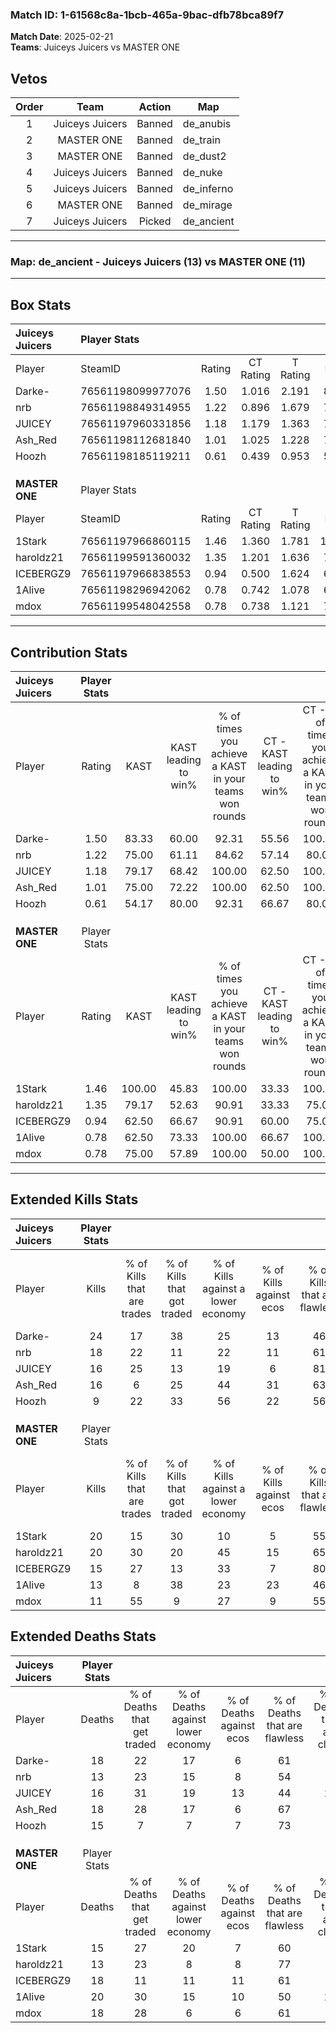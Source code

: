 ### Match ID: 1-61568c8a-1bcb-465a-9bac-dfb78bca89f7  
**Match Date**: 2025-02-21  
**Teams**: Juiceys Juicers vs MASTER ONE  

## Vetos  

| Order | Team | Action | Map |
| :---: | :--: | :----: | --- |
| 1 | Juiceys Juicers | Banned | de_anubis |
| 2 | MASTER ONE | Banned | de_train |
| 3 | MASTER ONE | Banned | de_dust2 |
| 4 | Juiceys Juicers | Banned | de_nuke |
| 5 | Juiceys Juicers | Banned | de_inferno |
| 6 | MASTER ONE | Banned | de_mirage |
| 7 | Juiceys Juicers | Picked | de_ancient |

---  

### **Map**: de_ancient - Juiceys Juicers (13) vs MASTER ONE (11)  
---  

## Box Stats  

| **Juiceys Juicers** | Player Stats      |        |           |          |        |       |       |         |        |      |     |
| :- | :- | :-: | :-: | :-: | :-: | :-: | :-: | :-: | :-: | :-: | :-: |
| Player              | SteamID           | Rating | CT Rating | T Rating |  KAST  |  ADR  | Kills | Assists | Deaths | K/D  | HS% |
| Darke-              | 76561198099977076 |  1.50  |   1.016   |  2.191   | 83.33  | 107.1 |  24   |    6    |   18   | 1.33 | 45  |
| nrb                 | 76561198849314955 |  1.22  |   0.896   |  1.679   | 75.00  | 74.9  |  18   |    3    |   13   | 1.38 | 55  |
| JUICEY              | 76561197960331856 |  1.18  |   1.179   |  1.363   | 79.17  | 87.4  |  16   |   10    |   16   | 1.00 | 37  |
| Ash_Red             | 76561198112681840 |  1.01  |   1.025   |  1.228   | 75.00  | 69.2  |  16   |    1    |   18   | 0.89 | 37  |
| Hoozh               | 76561198185119211 |  0.61  |   0.439   |  0.953   | 54.17  | 46.4  |   9   |    4    |   15   | 0.60 | 66  |
|                     |                   |        |           |          |        |       |       |         |        |      |     |
|                     |                   |        |           |          |        |       |       |         |        |      |     |
|                     |                   |        |           |          |        |       |       |         |        |      |     |
| **MASTER ONE**      | Player Stats      |        |           |          |        |       |       |         |        |      |     |
| Player              | SteamID           | Rating | CT Rating | T Rating |  KAST  |  ADR  | Kills | Assists | Deaths | K/D  | HS% |
| 1Stark              | 76561197966860115 |  1.46  |   1.360   |  1.781   | 100.00 | 81.2  |  20   |    6    |   15   | 1.33 | 50  |
| haroldz21           | 76561199591360032 |  1.35  |   1.201   |  1.636   | 79.17  | 84.3  |  20   |    2    |   13   | 1.54 | 50  |
| ICEBERGZ9           | 76561197966838553 |  0.94  |   0.500   |  1.624   | 62.50  | 81.9  |  15   |    5    |   18   | 0.83 | 46  |
| 1Alive              | 76561198296942062 |  0.78  |   0.742   |  1.078   | 62.50  | 65.7  |  13   |    6    |   20   | 0.65 | 53  |
| mdox                | 76561199548042558 |  0.78  |   0.738   |  1.121   | 75.00  | 49.4  |  11   |    4    |   18   | 0.61 | 72  |
---  

## Contribution Stats  

| **Juiceys Juicers** | Player Stats |        |                      |                                                        |                           |                                                             |                          |                                                            |
| :- | :-: | :-: | :-: | :-: | :-: | :-: | :-: | :-: |
| Player              |    Rating    |  KAST  | KAST leading to win% | % of times you achieve a KAST in your teams won rounds | CT - KAST leading to win% | CT - % of times you achieve a KAST in your teams won rounds | T - KAST leading to win% | T - % of times you achieve a KAST in your teams won rounds |
| Darke-              |     1.50     | 83.33  |        60.00         |                         92.31                          |           55.56           |                           100.00                            |          63.64           |                           87.50                            |
| nrb                 |     1.22     | 75.00  |        61.11         |                         84.62                          |           57.14           |                            80.00                            |          63.64           |                           87.50                            |
| JUICEY              |     1.18     | 79.17  |        68.42         |                         100.00                         |           62.50           |                           100.00                            |          72.73           |                           100.00                           |
| Ash_Red             |     1.01     | 75.00  |        72.22         |                         100.00                         |           62.50           |                           100.00                            |          80.00           |                           100.00                           |
| Hoozh               |     0.61     | 54.17  |        80.00         |                         92.31                          |           66.67           |                            80.00                            |          88.89           |                           100.00                           |
|                     |              |        |                      |                                                        |                           |                                                             |                          |                                                            |
|                     |              |        |                      |                                                        |                           |                                                             |                          |                                                            |
|                     |              |        |                      |                                                        |                           |                                                             |                          |                                                            |
| **MASTER ONE**      | Player Stats |        |                      |                                                        |                           |                                                             |                          |                                                            |
| Player              |    Rating    |  KAST  | KAST leading to win% | % of times you achieve a KAST in your teams won rounds | CT - KAST leading to win% | CT - % of times you achieve a KAST in your teams won rounds | T - KAST leading to win% | T - % of times you achieve a KAST in your teams won rounds |
| 1Stark              |     1.46     | 100.00 |        45.83         |                         100.00                         |           33.33           |                           100.00                            |          58.33           |                           100.00                           |
| haroldz21           |     1.35     | 79.17  |        52.63         |                         90.91                          |           33.33           |                            75.00                            |          70.00           |                           100.00                           |
| ICEBERGZ9           |     0.94     | 62.50  |        66.67         |                         90.91                          |           60.00           |                            75.00                            |          70.00           |                           100.00                           |
| 1Alive              |     0.78     | 62.50  |        73.33         |                         100.00                         |           66.67           |                           100.00                            |          77.78           |                           100.00                           |
| mdox                |     0.78     | 75.00  |        57.89         |                         100.00                         |           50.00           |                           100.00                            |          63.64           |                           100.00                           |
---  

## Extended Kills Stats  

| **Juiceys Juicers** | Player Stats |                            |                            |                                    |                         |                              |                                 |                                       |                    |           |
| :- | :-: | :-: | :-: | :-: | :-: | :-: | :-: | :-: | :-: | :-: |
| Player              |    Kills     | % of Kills that are trades | % of Kills that got traded | % of Kills against a lower economy | % of Kills against ecos | % of Kills that are flawless | % of Kills that are close duels | % of Kills that are assisted by flash | Pistol Round Kills | AWP Kills |
| Darke-              |      24      |             17             |             38             |                 25                 |           13            |              46              |                4                |                   4                   |         0          |     0     |
| nrb                 |      18      |             22             |             11             |                 22                 |           11            |              61              |               17                |                   0                   |         2          |     0     |
| JUICEY              |      16      |             25             |             13             |                 19                 |            6            |              81              |                0                |                   0                   |         2          |     0     |
| Ash_Red             |      16      |             6              |             25             |                 44                 |           31            |              63              |                6                |                   6                   |         1          |     0     |
| Hoozh               |      9       |             22             |             33             |                 56                 |           22            |              56              |                0                |                  22                   |         3          |     2     |
|                     |              |                            |                            |                                    |                         |                              |                                 |                                       |                    |           |
|                     |              |                            |                            |                                    |                         |                              |                                 |                                       |                    |           |
|                     |              |                            |                            |                                    |                         |                              |                                 |                                       |                    |           |
| **MASTER ONE**      | Player Stats |                            |                            |                                    |                         |                              |                                 |                                       |                    |           |
| Player              |    Kills     | % of Kills that are trades | % of Kills that got traded | % of Kills against a lower economy | % of Kills against ecos | % of Kills that are flawless | % of Kills that are close duels | % of Kills that are assisted by flash | Pistol Round Kills | AWP Kills |
| 1Stark              |      20      |             15             |             30             |                 10                 |            5            |              55              |                5                |                   0                   |         0          |     0     |
| haroldz21           |      20      |             30             |             20             |                 45                 |           15            |              65              |                5                |                   0                   |         3          |     7     |
| ICEBERGZ9           |      15      |             27             |             13             |                 33                 |            7            |              80              |                7                |                   7                   |         1          |     1     |
| 1Alive              |      13      |             8              |             38             |                 23                 |           23            |              46              |                8                |                   0                   |         1          |     0     |
| mdox                |      11      |             55             |             9              |                 27                 |            9            |              55              |                0                |                   9                   |         2          |     0     |
## Extended Deaths Stats  

| **Juiceys Juicers** | Player Stats |                             |                                   |                          |                               |                            |                           |               |
| :- | :-: | :-: | :-: | :-: | :-: | :-: | :-: | :-: |
| Player              |    Deaths    | % of Deaths that get traded | % of Deaths against lower economy | % of Deaths against ecos | % of Deaths that are flawless | % of Deaths that are close | % of Deaths while blinded | Deaths to AWP |
| Darke-              |      18      |             22              |                17                 |            6             |              61               |             6              |             6             |       2       |
| nrb                 |      13      |             23              |                15                 |            8             |              54               |             0              |             0             |       2       |
| JUICEY              |      16      |             31              |                19                 |            13            |              44               |             13             |             6             |       2       |
| Ash_Red             |      18      |             28              |                17                 |            6             |              67               |             0              |             0             |       0       |
| Hoozh               |      15      |              7              |                 7                 |            7             |              73               |             7              |             0             |       2       |
|                     |              |                             |                                   |                          |                               |                            |                           |               |
|                     |              |                             |                                   |                          |                               |                            |                           |               |
|                     |              |                             |                                   |                          |                               |                            |                           |               |
| **MASTER ONE**      | Player Stats |                             |                                   |                          |                               |                            |                           |               |
| Player              |    Deaths    | % of Deaths that get traded | % of Deaths against lower economy | % of Deaths against ecos | % of Deaths that are flawless | % of Deaths that are close | % of Deaths while blinded | Deaths to AWP |
| 1Stark              |      15      |             27              |                20                 |            7             |              60               |             7              |             7             |       1       |
| haroldz21           |      13      |             23              |                 8                 |            8             |              77               |             8              |             8             |       0       |
| ICEBERGZ9           |      18      |             11              |                11                 |            11            |              61               |             0              |             0             |       1       |
| 1Alive              |      20      |             30              |                15                 |            10            |              50               |             10             |            10             |       0       |
| mdox                |      18      |             28              |                 6                 |            6             |              61               |             6              |             0             |       0       |
